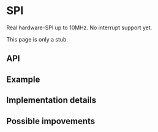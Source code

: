 # SPI

Real hardware-SPI up to 10MHz. No interrupt support yet.

This page is only a stub.


## API
## Example
## Implementation details
## Possible impovements
